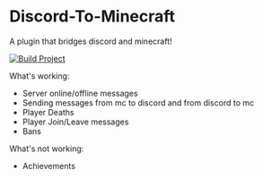 # Discord-To-Minecraft
A plugin that bridges discord and minecraft!

[![Build Project](https://github.com/Mariobob/Discord-To-Minecraft/actions/workflows/main.yml/badge.svg)](https://github.com/Mariobob/Discord-To-Minecraft/actions/workflows/main.yml)


What's working:
* Server online/offline messages
* Sending messages from mc to discord and from discord to mc
* Player Deaths
* Player Join/Leave messages
* Bans

What's not working:
* Achievements
